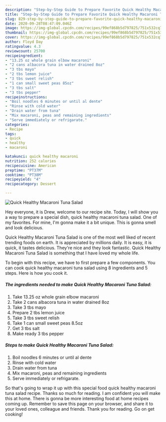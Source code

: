 ```yaml
---
description: "Step-by-Step Guide to Prepare Favorite Quick Healthy Macaroni Tuna Salad"
title: "Step-by-Step Guide to Prepare Favorite Quick Healthy Macaroni Tuna Salad"
slug: 829-step-by-step-guide-to-prepare-favorite-quick-healthy-macaroni-tuna-salad
date: 2020-09-28T08:47:09.046Z
image: https://img-global.cpcdn.com/recipes/99ef868b5d797825/751x532cq70/quick-healthy-macaroni-tuna-salad-recipe-main-photo.jpg
thumbnail: https://img-global.cpcdn.com/recipes/99ef868b5d797825/751x532cq70/quick-healthy-macaroni-tuna-salad-recipe-main-photo.jpg
cover: https://img-global.cpcdn.com/recipes/99ef868b5d797825/751x532cq70/quick-healthy-macaroni-tuna-salad-recipe-main-photo.jpg
author: Floyd Day
ratingvalue: 4.3
reviewcount: 25700
recipeingredient:
- "13.25 oz whole grain elbow macaroni"
- "2 cans albacora tuna in water drained 8oz"
- "3 tbs mayo"
- "2 tbs lemon juice"
- "3 tbs sweet relish"
- "1 can small sweet peas 85oz"
- "3 tbs salt"
- "3 tbs pepper"
recipeinstructions:
- "Boil noodles 6 minutes or until al dente"
- "Rinse with cold water"
- "Drain water from tuna"
- "Mix macaroni, peas and remaining ingredients"
- "Serve immediately or refrigarate."
categories:
- Recipe
tags:
- quick
- healthy
- macaroni

katakunci: quick healthy macaroni 
nutrition: 252 calories
recipecuisine: American
preptime: "PT37M"
cooktime: "PT38M"
recipeyield: "4"
recipecategory: Dessert

---
```



![Quick Healthy Macaroni Tuna Salad](https://img-global.cpcdn.com/recipes/99ef868b5d797825/751x532cq70/quick-healthy-macaroni-tuna-salad-recipe-main-photo.jpg)

Hey everyone, it is Drew, welcome to our recipe site. Today, I will show you a way to prepare a special dish, quick healthy macaroni tuna salad. One of my favorites. For mine, I'm gonna make it a bit unique. This is gonna smell and look delicious.



Quick Healthy Macaroni Tuna Salad is one of the most well liked of recent trending foods on earth. It is appreciated by millions daily. It is easy, it is quick, it tastes delicious. They're nice and they look fantastic. Quick Healthy Macaroni Tuna Salad is something that I have loved my whole life.


To begin with this recipe, we have to first prepare a few components. You can cook quick healthy macaroni tuna salad using 8 ingredients and 5 steps. Here is how you cook it.

<!--inarticleads1-->

##### The ingredients needed to make Quick Healthy Macaroni Tuna Salad:

1. Take 13.25 oz whole grain elbow macaroni
1. Take 2 cans albacora tuna in water drained 8oz
1. Take 3 tbs mayo
1. Prepare 2 tbs lemon juice
1. Take 3 tbs sweet relish
1. Take 1 can small sweet peas 8.5oz
1. Get 3 tbs salt
1. Make ready 3 tbs pepper




<!--inarticleads2-->

##### Steps to make Quick Healthy Macaroni Tuna Salad:

1. Boil noodles 6 minutes or until al dente
1. Rinse with cold water
1. Drain water from tuna
1. Mix macaroni, peas and remaining ingredients
1. Serve immediately or refrigarate.




So that's going to wrap it up with this special food quick healthy macaroni tuna salad recipe. Thanks so much for reading. I am confident you will make this at home. There is gonna be more interesting food at home recipes coming up. Remember to save this page on your browser, and share it to your loved ones, colleague and friends. Thank you for reading. Go on get cooking!
